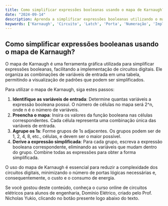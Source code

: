 ```yaml
---
title: Como simplificar expressões booleanas usando o mapa de Karnaugh?
date: "2024-09-14"
description: Aprenda a simplificar expressões booleanas utilizando o mapa de Karnaugh, uma ferramenta essencial em circuitos digitais.
keywords: ['Karnaugh', 'Circuito', 'Latch', 'Porta', 'Numeração', 'Implementação', 'vice-versa']
---
```


## Como simplificar expressões booleanas usando o mapa de Karnaugh?

O mapa de Karnaugh é uma ferramenta gráfica utilizada para simplificar expressões booleanas, facilitando a implementação de circuitos digitais. Ele organiza as combinações de variáveis de entrada em uma tabela, permitindo a visualização de padrões que podem ser simplificados.

Para utilizar o mapa de Karnaugh, siga estes passos:

1. **Identifique as variáveis de entrada**: Determine quantas variáveis a expressão booleana possui. O número de células no mapa será 2^n, onde n é o número de variáveis.
2. **Preencha o mapa**: Insira os valores da função booleana nas células correspondentes. Cada célula representa uma combinação única das variáveis de entrada.
3. **Agrupe os 1s**: Forme grupos de 1s adjacentes. Os grupos podem ser de 1, 2, 4, 8, etc., células, e devem ser o maior possível.
4. **Derive a expressão simplificada**: Para cada grupo, escreva a expressão booleana correspondente, eliminando as variáveis que mudam dentro do grupo. Combine todas as expressões para obter a forma simplificada.

O uso do mapa de Karnaugh é essencial para reduzir a complexidade dos circuitos digitais, minimizando o número de portas lógicas necessárias e, consequentemente, o custo e o consumo de energia.

Se você gostou deste conteúdo, conheça o curso online de circuitos elétricos para alunos de engenharia, Domínio Elétrico, criado pelo Prof. Nicholas Yukio, clicando no botão presente logo abaixo do texto.